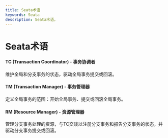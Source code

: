```yaml
---
title: Seata术语
keywords: Seata
description: Seata术语。
---
```


# Seata术语

#### TC (Transaction Coordinator) - 事务协调者
维护全局和分支事务的状态，驱动全局事务提交或回滚。

#### TM (Transaction Manager) - 事务管理器
定义全局事务的范围：开始全局事务、提交或回滚全局事务。

#### RM (Resource Manager) - 资源管理器
管理分支事务处理的资源，与TC交谈以注册分支事务和报告分支事务的状态，并驱动分支事务提交或回滚。
